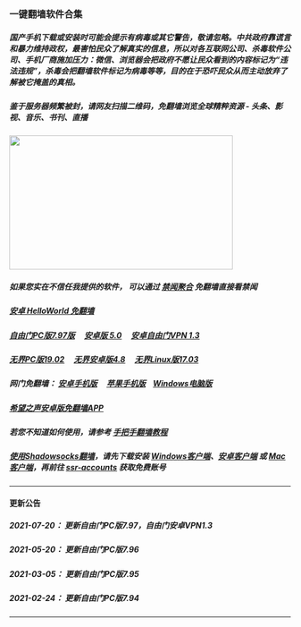 ### 一键翻墙软件合集

##### 国产手机下载或安装时可能会提示有病毒或其它警告，敬请忽略。中共政府靠谎言和暴力维持政权，最害怕民众了解真实的信息，所以对各互联网公司、杀毒软件公司、手机厂商施加压力：微信、浏览器会把政府不愿让民众看到的内容标记为“违法违规”，杀毒会把翻墙软件标记为病毒等等，目的在于恐吓民众从而主动放弃了解被它掩盖的真相。


##### 鉴于服务器频繁被封，请网友扫描二维码，免翻墙浏览全球精粹资源 - 头条、影视、音乐、书刊、直播
<img src="http://gfw-breaker.win/videos/ogate.jpg" width="400px" height="240px"/>

##### 如果您实在不信任我提供的软件， 可以通过 [禁闻聚合](https://github.com/gfw-breaker/banned-news3/blob/master/README.md) 免翻墙直接看禁闻

##### [安卓 HelloWorld 免翻墙](https://github.com/gfw-breaker/HelloWorld/blob/master/README.md)

##### <a href="http://45.63.99.126:10000/videos/sw/binary/binary/fg797p.zip" targe="_blank">自由门PC版7.97版</a> &nbsp;  &nbsp; <a href="http://45.63.99.126:10000/videos/sw/binary/binary/fgma50.apk" targe="_blank">安卓版 5.0</a>  &nbsp;  &nbsp; <a href="http://45.63.99.126:10000/videos/sw/binary/binary/fgvpn1.3.apk" targe="_blank">安卓自由门VPN 1.3</a>

##### <a href="http://45.63.99.126:10000/videos/sw/binary/binary/u1902.zip" targe="_blank">无界PC版19.02</a> &nbsp;  &nbsp; <a href="http://45.63.99.126:10000/videos/sw/binary/binary/um4.8.apk" targe="_blank">无界安卓版4.8</a> &nbsp;  &nbsp; <a href="http://45.63.99.126:10000/videos/sw/binary/binary/ul" targe="_blank">无界Linux版17.03</a>

##### 网门免翻墙： <a href="http://45.63.99.126:10000/videos/sw/binary/binary/oGate.apk" target="_blank">安卓手机版</a>  &nbsp;  &nbsp; <a href="https://testflight.apple.com/join/x1bytm91" target="_blank">苹果手机版</a>&nbsp;  &nbsp; <a href="https://cdn.jsdelivr.net/gh/opipe/up/oGate.zip" target="_blank">Windows电脑版</a>

##### <a href="http://45.63.99.126:10000/videos/sw/binary/binary/oHopea.apk" targe="_blank">希望之声安卓版免翻墙APP</a>

##### 若您不知道如何使用，请参考 [手把手翻墙教程](https://github.com/gfw-breaker/guides/wiki)

##### [使用Shadowsocks翻墙](https://github.com/gfw-breaker/guides/wiki)，请先下载安装 [Windows客户端](https://github.com/gfw-breaker/nogfw/blob/master/binary/Shadowsocks-4.1.6.zip?raw=true)、[安卓客户端](https://github.com/gfw-breaker/nogfw/blob/master/binary/shadowsocks--universal-4.7.4.apk?raw=true) 或 [Mac客户端](https://github.com/gfw-breaker/nogfw/blob/master/binary/ShadowsocksX-NG.app.1.8.2.zip?raw=true)，再前往 [ssr-accounts](https://github.com/gfw-breaker/ssr-accounts) 获取免费账号

-----
#### 更新公告

##### 2021-07-20： 更新自由门PC版7.97，自由门安卓VPN1.3
##### 2021-05-20： 更新自由门PC版7.96
##### 2021-03-05： 更新自由门PC版7.95
##### 2021-02-24： 更新自由门PC版7.94


----

<img src='http://gfw-breaker.win/nogfw.md' width='0px' height='0px'/>

